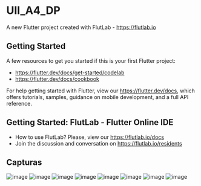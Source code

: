 # UII_A4_DP

A new Flutter project created with FlutLab - https://flutlab.io

## Getting Started

A few resources to get you started if this is your first Flutter project:

- https://flutter.dev/docs/get-started/codelab
- https://flutter.dev/docs/cookbook

For help getting started with Flutter, view our
https://flutter.dev/docs, which offers tutorials,
samples, guidance on mobile development, and a full API reference.

## Getting Started: FlutLab - Flutter Online IDE

- How to use FlutLab? Please, view our https://flutlab.io/docs
- Join the discussion and conversation on https://flutlab.io/residents

## Capturas 
![image](https://github.com/nkmserrano/UII_A4_drawer2/assets/143548150/f1db35c8-f3da-4236-9df0-bd5c10c22833)
![image](https://github.com/nkmserrano/UII_A4_drawer2/assets/143548150/9fb82af4-4675-42f5-9466-fe1aa6978997)
![image](https://github.com/nkmserrano/UII_A4_drawer2/assets/143548150/d038785b-6d82-46b0-97c5-bf2403f774e0)
![image](https://github.com/nkmserrano/UII_A4_drawer2/assets/143548150/ca4e8bcb-8ed8-416b-b97b-ec8c23b4aeea)
![image](https://github.com/nkmserrano/UII_A4_drawer2/assets/143548150/8585df50-c7b6-4d7b-b994-43a392d8a335)
![image](https://github.com/nkmserrano/UII_A4_drawer2/assets/143548150/9d4b6159-709b-446e-adcf-d9e16b4dd51e)
![image](https://github.com/nkmserrano/UII_A4_drawer2/assets/143548150/d27fb4b7-136f-4cdb-893a-d5119a780ef1)
![image](https://github.com/nkmserrano/UII_A4_drawer2/assets/143548150/6298dfbc-5d18-4852-9e8e-1de7d72cac6f)








